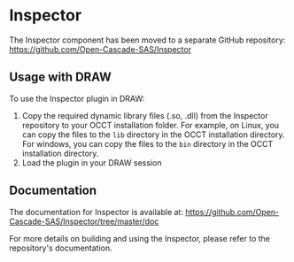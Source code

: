# Inspector

The Inspector component has been moved to a separate GitHub repository:
https://github.com/Open-Cascade-SAS/Inspector

## Usage with DRAW

To use the Inspector plugin in DRAW:

1. Copy the required dynamic library files (.so, .dll) from the Inspector repository to your OCCT installation folder. For example, on Linux, you can copy the files to the `lib` directory in the OCCT installation directory. For windows, you can copy the files to the `bin` directory in the OCCT installation directory.
2. Load the plugin in your DRAW session

## Documentation

The documentation for Inspector is available at:
https://github.com/Open-Cascade-SAS/Inspector/tree/master/doc

For more details on building and using the Inspector, please refer to the repository's documentation.
